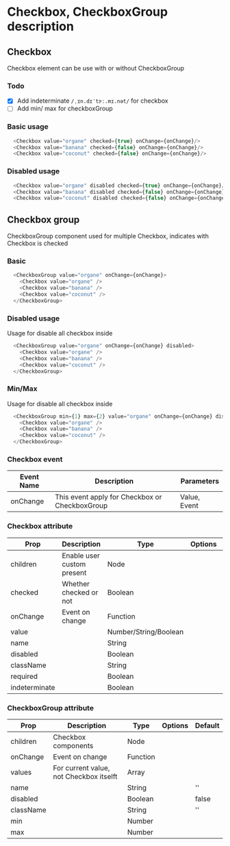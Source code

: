 # Checkbox, CheckboxGroup description

## Checkbox

Checkbox element can be use with or without CheckboxGroup

### Todo

- [x] Add indeterminate `/ˌɪn.dɪˈtɝː.mɪ.nət/` for checkbox
- [ ] Add min/ max for checkboxGroup

### Basic usage

```Javascript
  <Checkbox value="organe" checked={true} onChange={onChange}/>
  <Checkbox value="banana" checked={false} onChange={onChange}/>
  <Checkbox value="coconut" checked={false} onChange={onChange}/>
```

### Disabled usage

```Javascript
  <Checkbox value="organe" disabled checked={true} onChange={onChange}/>
  <Checkbox value="banana" disabled checked={false} onChange={onChange}/>
  <Checkbox value="coconut" disabled checked={false} onChange={onChange}/>
```

## Checkbox group

CheckboxGroup component used for multiple Checkbox, indicates with Checkbox is checked

### Basic

```Javascript
  <CheckboxGroup value="organe" onChange={onChange}>
    <Checkbox value="organe" />
    <Checkbox value="banana" />
    <Checkbox value="coconut" />
  </CheckboxGroup>
```

### Disabled usage

Usage for disable all checkbox inside

```Javascript
  <CheckboxGroup value="organe" onChange={onChange} disabled>
    <Checkbox value="organe" />
    <Checkbox value="banana" />
    <Checkbox value="coconut" />
  </CheckboxGroup>
```

### Min/Max

Usage for disable all checkbox inside

```Javascript
  <CheckboxGroup min={1} max={2} value="organe" onChange={onChange} disabled>
    <Checkbox value="organe" />
    <Checkbox value="banana" />
    <Checkbox value="coconut" />
  </CheckboxGroup>
```

### Checkbox event

| Event Name | Description                                    | Parameters   |
|------------|------------------------------------------------|--------------|
| onChange   | This event apply for Checkbox or CheckboxGroup | Value, Event |

### Checkbox attribute

| Prop           | Description                | Type                  | Options | Default |
|----------------|----------------------------|-----------------------|---------|---------|
| children       | Enable user custom present | Node                  |         |         |
| checked        | Whether checked or not     | Boolean               |         | false   |
| onChange       | Event on change            | Function              |         |         |
| value          |                            | Number/String/Boolean |         |         |
| name           |                            | String                |         | ''      |
| disabled       |                            | Boolean               |         | false   |
| className      |                            | String                |         | ''      |
| required       |                            | Boolean               |         | false   |
| indeterminate  |                            | Boolean               |         | false   |

### CheckboxGroup attribute

| Prop      | Description                             | Type                  | Options | Default |
|-----------|-----------------------------------------|-----------------------|---------|---------|
| children  | Checkbox components                     | Node                  |         |         |
| onChange  | Event on change                         | Function              |         |         |
| values    | For current value, not Checkbox itselft | Array                 |         |         |
| name      |                                         | String                |         | ''      |
| disabled  |                                         | Boolean               |         | false   |
| className |                                         | String                |         | ''      |
| min       |                                         | Number                |         |         |
| max       |                                         | Number                |         |         |
